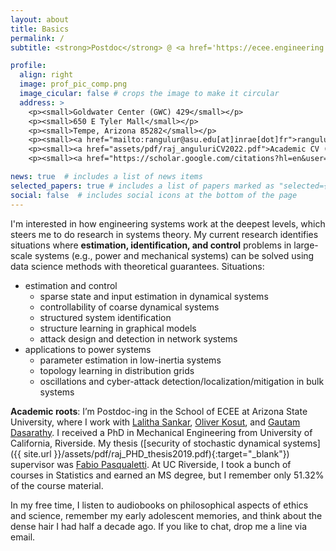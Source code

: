 ```yaml
---
layout: about
title: Basics
permalink: /
subtitle: <strong>Postdoc</strong> @ <a href='https://ecee.engineering.asu.edu/'>Arizona State University</a>. <em>Brews simple math from engineered systems

profile:
  align: right
  image: prof_pic_comp.png
  image_cicular: false # crops the image to make it circular
  address: >
    <p><small>Goldwater Center (GWC) 429</small></p>
    <p><small>650 E Tyler Mall</small></p>
    <p><small>Tempe, Arizona 85282</small></p>
    <p><small><a href="mailto:rangulur@asu.edu[at]inrae[dot]fr">rangulur[at]asu[dot]edu</a>(<strong>he/him/his</strong>)</small></p>
    <p><small><a href="assets/pdf/raj_anguluriCV2022.pdf">Academic CV (08/2022)</a></small></p>
    <p><small><a href="https://scholar.google.com/citations?hl=en&user=GH4f3-sAAAAJ&view_op=list_works&sortby=pubdate">Google Scholar</a></small></p>

news: true  # includes a list of news items
selected_papers: true # includes a list of papers marked as "selected={true}"
social: false  # includes social icons at the bottom of the page
---
```


I'm interested in how engineering systems work at the deepest levels, which steers me to do research in systems theory. My current research identifies situations where <strong>estimation, identification, and control</strong> problems in large-scale systems (e.g., power and mechanical systems) can be solved using data science methods with theoretical guarantees. Situations:  

- estimation and control
   - sparse state and input estimation in dynamical systems
   - controllability of coarse dynamical systems
   - structured system identification
   - structure learning in graphical models
   - attack design and detection in network systems
- applications to power systems
   - parameter estimation in low-inertia systems
   - topology learning in distribution grids
   - oscillations and cyber-attack detection/localization/mitigation in bulk systems
  
**Academic roots**: I’m Postdoc-ing in the School of ECEE at Arizona State University, where I work with [Lalitha Sankar](https://sankar.engineering.asu.edu/), [Oliver Kosut](https://sites.google.com/site/okosut/), and [Gautam Dasarathy](https://www.public.asu.edu/~gdasarat/). I received a PhD in Mechanical Engineering from University of California, Riverside. My thesis ([security of stochastic dynamical systems]({{ site.url }}/assets/pdf/raj_PHD_thesis2019.pdf){:target="_blank"}) supervisor was [Fabio Pasqualetti](https://www.fabiopas.it/). At UC Riverside, I took a bunch of courses in Statistics and earned an MS degree, but I remember only 51.32% of the course material. 

In my free time, I listen to audiobooks on philosophical aspects of ethics and science, remember my early adolescent memories, and think about the dense hair I had half a decade ago. If you like to chat, drop me a line via email.

<!-- Put your address / P.O. box / other info right below your picture. You can also disable any these elements by editing `profile` property of the YAML header of your `_pages/about.md`. Edit `_bibliography/papers.bib` and Jekyll will render your [publications page](/al-folio/publications/) automatically. -->

<!-- Link to your social media connections, too. This theme is set up to use [Font Awesome icons](http://fortawesome.github.io/Font-Awesome/) and [Academicons](https://jpswalsh.github.io/academicons/), like the ones below. Add your Facebook, Twitter, LinkedIn, Google Scholar, or just disable all of them. -->



    
